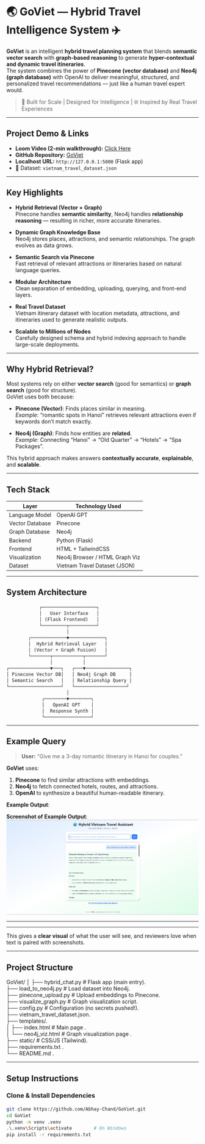 # 🌏 GoViet — Hybrid Travel Intelligence System ✈️

**GoViet** is an intelligent **hybrid travel planning system** that blends **semantic vector search** with **graph-based reasoning** to generate **hyper-contextual and dynamic travel itineraries**.  
The system combines the power of **Pinecone (vector database)** and **Neo4j (graph database)** with OpenAI to deliver meaningful, structured, and personalized travel recommendations — just like a human travel expert would.

> 🚀 Built for Scale |  Designed for Intelligence | 🌐 Inspired by Real Travel Experiences

---

##  Project Demo & Links

- **Loom Video (2-min walkthrough):** [ Click Here](https://www.loom.com/share/36382c2daccf4351b0c63502f7498b9d?sid=5c877fee-b7ca-4a14-bc5f-b12bde9cd020)  
- **GitHub Repository:** [GoViet](https://github.com/Abhay-Chand/GoViet)  
- **Localhost URL:** `http://127.0.0.1:5000` (Flask app)  
- 📂 Dataset: `vietnam_travel_dataset.json`

---

##  Key Highlights

- **Hybrid Retrieval (Vector + Graph)**  
  Pinecone handles **semantic similarity**, Neo4j handles **relationship reasoning** — resulting in richer, more accurate itineraries.

-  **Dynamic Graph Knowledge Base**  
  Neo4j stores places, attractions, and semantic relationships. The graph evolves as data grows.

-  **Semantic Search via Pinecone**  
  Fast retrieval of relevant attractions or itineraries based on natural language queries.

-  **Modular Architecture**  
  Clean separation of embedding, uploading, querying, and front-end layers.

-  **Real Travel Dataset**  
  Vietnam itinerary dataset with location metadata, attractions, and itineraries used to generate realistic outputs.

-  **Scalable to Millions of Nodes**  
  Carefully designed schema and hybrid indexing approach to handle large-scale deployments.

---

##  Why Hybrid Retrieval?

Most systems rely on either **vector search** (good for semantics) or **graph search** (good for structure).  
GoViet uses both because:

- **Pinecone (Vector)**: Finds places similar in meaning.  
  _Example_: “romantic spots in Hanoi” retrieves relevant attractions even if keywords don’t match exactly.

- **Neo4j (Graph)**: Finds how entities are **related**.  
  _Example_: Connecting “Hanoi” → “Old Quarter” → “Hotels” → “Spa Packages”.

 This hybrid approach makes answers **contextually accurate**, **explainable**, and **scalable**.

---

##  Tech Stack

| Layer             | Technology Used                 |
|-------------------|----------------------------------|
| Language Model    | OpenAI GPT                      |
| Vector Database   | Pinecone                        |
| Graph Database    | Neo4j                           |
| Backend           | Python (Flask)                  |
| Frontend          | HTML + TailwindCSS              |
| Visualization     | Neo4j Browser / HTML Graph Viz  |
| Dataset           | Vietnam Travel Dataset (JSON)   |

---

##  System Architecture

                ┌────────────────────┐
                │   User Interface   │
                │ (Flask Frontend)   │
                └─────────┬──────────┘
                          │
            ┌─────────────▼─────────────┐
            │  Hybrid Retrieval Layer   │
            │ (Vector + Graph Fusion)   │
            └───────┬───────────┬───────┘
                    │           │
    ┌───────────────▼───┐   ┌───▼────────────────┐
    │ Pinecone Vector DB│   │ Neo4j Graph DB     │
    │ Semantic Search   │   │ Relationship Query │
    └───────────────────┘   └───────────────────┘
                          │
                 ┌────────▼────────┐
                 │   OpenAI GPT    │
                 │  Response Synth │
                 └─────────────────┘


---

##  Example Query

> **User:** “Give me a 3-day romantic itinerary in Hanoi for couples.”

**GoViet** uses:
1. **Pinecone** to find similar attractions with embeddings.  
2. **Neo4j** to fetch connected hotels, routes, and attractions.  
3. **OpenAI** to synthesize a beautiful human-readable itinerary.

 **Example Output**:

 **Screenshot of Example Output**:  
![Example Query Screenshot](assets/Screenshot%202025-10-20%20101827.png)

---


---

 This gives a **clear visual** of what the user will see, and reviewers love when text is paired with screenshots.



---

##  Project Structure

GoViet/
│
├── hybrid_chat.py # Flask app (main entry). <br />
├── load_to_neo4j.py # Load dataset into Neo4j. <br />
├── pinecone_upload.py # Upload embeddings to Pinecone. <br />
├── visualize_graph.py # Graph visualization script. <br />
├── config.py # Configuration (no secrets pushed!). <br />
├── vietnam_travel_dataset.json. <br />
├── templates/. <br />
│ ├── index.html # Main page . <br />
│ └── neo4j_viz.html # Graph visualization page . <br />
├── static/ # CSS/JS (Tailwind). <br />
├── requirements.txt . <br />
└── README.md . <br />



---

##  Setup Instructions

###  Clone & Install Dependencies
```bash
git clone https://github.com/Abhay-Chand/GoViet.git
cd GoViet
python -m venv .venv
.\.venv\Scripts\activate        # On Windows
pip install -r requirements.txt


